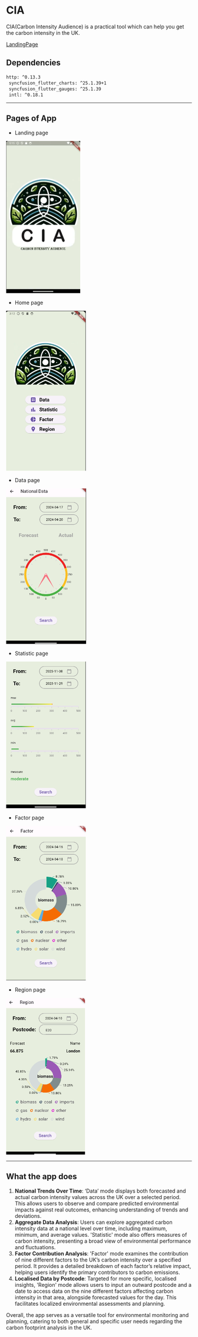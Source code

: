 # CIA

CIA(Carbon Intensity Audience) is a practical tool which can help you get the carbon intensity in the UK.

 [LandingPage](./landing_page/index.html) 

## Dependencies

```
http: ^0.13.3
 syncfusion_flutter_charts: ^25.1.39+1
 syncfusion_flutter_gauges: ^25.1.39
 intl: ^0.18.1
```

****

## Pages of App

* Landing page

<img src="/asset/landing.png" style="zoom:50%;" />

* Home page

<img src="/asset/home_page.png" style="zoom:67%;" />

* Data page

<img src="/asset/data_page.png" style="zoom:67%;" />

* Statistic page

<img src="/asset/statistic_page.png" style="zoom:67%;" />

* Factor page

<img src="/asset/factor_page.png" style="zoom:67%;" />

* Region page

<img src="/asset/Region_page.png" style="zoom:67%;" />



****

## What the app does

1. **National Trends Over Time**: ‘Data’ mode displays both forecasted and actual carbon intensity values across the UK over a selected period. This allows users to observe and compare predicted environmental impacts against real outcomes, enhancing understanding of trends and deviations.
2. **Aggregate Data Analysis**: Users can explore aggregated carbon intensity data at a national level over time, including maximum, minimum, and average values. 'Statistic' mode also offers measures of carbon intensity, presenting a broad view of environmental performance and fluctuations.
3. **Factor Contribution Analysis**: 'Factor' mode examines the contribution of nine different factors to the UK’s carbon intensity over a specified period. It provides a detailed breakdown of each factor’s relative impact, helping users identify the primary contributors to carbon emissions.
4. **Localised Data by Postcode**: Targeted for more specific, localised insights, 'Region' mode allows users to input an outward postcode and a date to access data on the nine different factors affecting carbon intensity in that area, alongside forecasted values for the day. This facilitates localized environmental assessments and planning.



Overall, the app serves as a versatile tool for environmental monitoring and planning, catering to both general and specific user needs regarding the carbon footprint analysis in the UK. 

